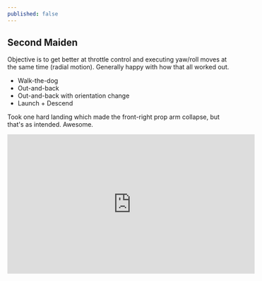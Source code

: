 ```yaml
---
published: false
---
```


## Second Maiden

Objective is to get better at throttle control and executing yaw/roll moves at the same time (radial motion). Generally happy with how that all worked out.

- Walk-the-dog
- Out-and-back
- Out-and-back with orientation change
- Launch + Descend

Took one hard landing which made the front-right prop arm collapse, but that's as intended. Awesome.

<iframe width="560" height="315" src="https://www.youtube.com/embed/p94HcmNpFPM" frameborder="0" allowfullscreen></iframe>